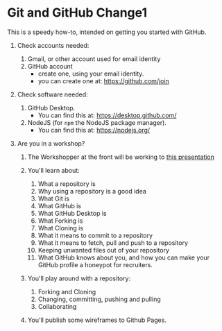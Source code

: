 # Git and GitHub Change1

This is a speedy how-to, intended on getting you started with GitHub.

1. Check accounts needed:

   1. Gmail, or other account used for email identity
   2. GitHub account
      * create one, using your email identity.
      * you can create one at: https://github.com/join

2. Check software needed:

   1. GitHub Desktop.
      * You can find this at: https://desktop.github.com/
   2. NodeJS (for `npm`  the NodeJS package manager).
      * You can find this at: https://nodejs.org/

3. Are you in a workshop?

   1. The Workshopper at the front will be working to [this presentation](./presentations/gita.pdf)

   2. You'll learn about:

      1. What a repository is
      2. Why using a repository is a good idea
      3. What Git is
      4. What GitHub is
      5. What GitHub Desktop is
      6. What Forking is
      7. What Cloning is
      8. What it means to commit to a repository
      9. What it means to fetch, pull and push to a repository
      10. Keeping unwanted files out of your repository
      11. What GitHub knows about you, and how you can make your GitHub profile a honeypot for recruiters.

   3. You'll play around with a repository:

      1. Forking and Cloning
      2. Changing, committing, pushing and pulling
      3. Collaborating

   4. You'll publish some wireframes to Github Pages.
